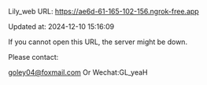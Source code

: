 Lily_web URL: https://ae6d-61-165-102-156.ngrok-free.app

Updated at: 2024-12-10 15:16:09

If you cannot open this URL, the server might be down.

Please contact: 

goley04@foxmail.com Or Wechat:GL_yeaH